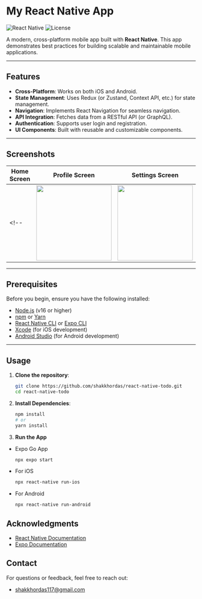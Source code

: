 # My React Native App

![React Native](https://img.shields.io/badge/React_Native-20232A?style=for-the-badge&logo=react&logoColor=61DAFB)
![License](https://img.shields.io/badge/License-MIT-blue.svg)

A modern, cross-platform mobile app built with **React Native**. This app demonstrates best practices for building scalable and maintainable mobile applications.

---

## Features

- **Cross-Platform**: Works on both iOS and Android.
- **State Management**: Uses Redux (or Zustand, Context API, etc.) for state management.
- **Navigation**: Implements React Navigation for seamless navigation.
- **API Integration**: Fetches data from a RESTful API (or GraphQL).
- **Authentication**: Supports user login and registration.
- **UI Components**: Built with reusable and customizable components.

---

## Screenshots

| Home Screen | Profile Screen | Settings Screen |
|-------------|----------------|-----------------|
<!-- | <img src="screenshots/home.png" width="200"> | <img src="screenshots/profile.png" width="200"> | <img src="screenshots/settings.png" width="200"> | -->

---

## Prerequisites

Before you begin, ensure you have the following installed:

- [Node.js](https://nodejs.org/) (v16 or higher)
- [npm](https://www.npmjs.com/) or [Yarn](https://yarnpkg.com/)
- [React Native CLI](https://reactnative.dev/docs/environment-setup) or [Expo CLI](https://docs.expo.dev/get-started/installation/)
- [Xcode](https://developer.apple.com/xcode/) (for iOS development)
- [Android Studio](https://developer.android.com/studio) (for Android development)

---

## Usage

1. **Clone the repository**:
   ```bash
   git clone https://github.com/shakkhordas/react-native-todo.git
   cd react-native-todo

2. **Install Dependencies**:
    ```bash
    npm install
    # or
    yarn install

3. **Run the App**
- Expo Go App
    ```bash
    npx expo start
- For iOS
    ```bash
    npx react-native run-ios
- For Android
    ```bash
    npx react-native run-android

    
## Acknowledgments

- [React Native Documentation](https://reactnative.dev/docs/getting-started)
- [Expo Documentation](https://docs.expo.dev/)

## Contact

For questions or feedback, feel free to reach out:
- shakkhordas117@gmail.com